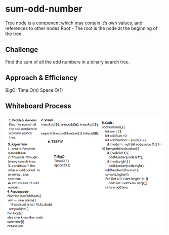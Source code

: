 # sum-odd-number
<!-- Short summary or background information -->
 Tree node is a component which may contain it’s own values, and references to other nodes
Root - The root is the node at the beginning of the tree

## Challenge
<!-- Description of the challenge -->
Find the sum of all the odd numbers in a binary search tree.

## Approach & Efficiency
<!-- What approach did you take? Why? What is the Big O space/time for this approach? -->
BigO:
Time:O(n)
Space:O(1)

## Whiteboard Process
<!-- Embedded whiteboard image -->
![sum-odd-number](/code-challenge19/sum-odd-number.png)
